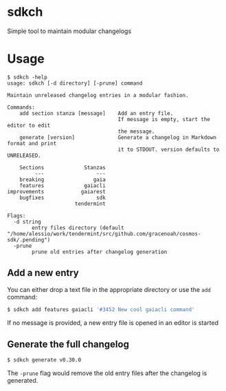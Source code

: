 # sdkch
Simple tool to maintain modular changelogs

# Usage

```
$ sdkch -help
usage: sdkch [-d directory] [-prune] command

Maintain unreleased changelog entries in a modular fashion.

Commands:
    add section stanza [message]    Add an entry file.
                                    If message is empty, start the editor to edit
                                    the message.
    generate [version]              Generate a changelog in Markdown format and print
                                    it to STDOUT. version defaults to UNRELEASED.

    Sections             Stanzas
         ---                 ---
    breaking                gaia
    features             gaiacli
improvements            gaiarest
    bugfixes                 sdk
                      tendermint

Flags:
  -d string
    	entry files directory (default "/home/alessio/work/tendermint/src/github.com/gracenoah/cosmos-sdk/.pending")
  -prune
    	prune old entries after changelog generation
```

## Add a new entry

You can either drop a text file in the appropriate directory or use the `add` command:

```bash
$ sdkch add features gaiacli '#3452 New cool gaiacli command'
```

If no message is provided, a new entry file is opened in an editor is started

## Generate the full changelog

```bash
$ sdkch generate v0.30.0
```

The `-prune` flag would remove the old entry files after the changelog is generated.
